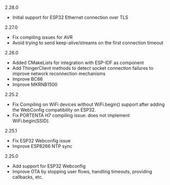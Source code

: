 2.28.0

- Initial support for ESP32 Ethernet connection over TLS

2.27.0

- Fix compiling issues for AVR
- Avoid trying to send keep-alive/streams on the first connection timeout

2.26.0

- Added CMakeLists for integration with ESP-IDF as component
- Add ThingerClient methods to detect socket connection failures to improve network reconnection mechanisms
- Improve BC66
- Improve MKRNB1500

2.25.2

- Fix Compiling on WiFi devices without WiFi.begin() support after adding the WebConfig compatibility on ESP32.
- Fix PORTENTA H7 compiling issue: does not implement WiFi.begin(SSID).

2.25.1

- Fix ESP32 Webconfig issue
- Improve ESP8266 NTP sync

2.25.0

- Add support for ESP32 Webconfig
- Improve OTA by stopping user flows, handling timeouts, providing callbacks, etc.
